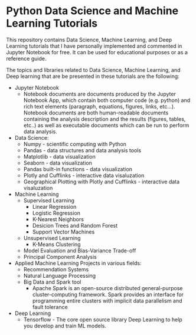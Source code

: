 # Python Data Science and Machine Learning Tutorials

This repository contains Data Science, Machine Learning, and Deep Learning tutorials that I have personally 
implemented and commented in Jupyter Notebook for free. It can be used for educational purposes or as a 
reference guide.

The topics and libraries related to Data Science, Machine Learning, and Deep learning that are be presented in these tutorials are the following:
* Jupyter Notebook
   * Notebook documents are documents produced by the Jupyter Notebook App, which contain both computer code (e.g. python) and rich text elements (paragraph, equations, figures, links, etc…). Notebook documents are both human-readable documents containing the analysis description and the results (figures, tables, etc..) as well as executable documents which can be run to perform data analysis.
* Data Science:
   * Numpy - scientific computing with Python
   * Pandas - data structures and data analysis tools
   * Matplotlib - data visualization
   * Seaborn - data visualization
   * Pandas built-in functions - data visualization
   * Plotly and Cufflinks - interactive data visaluzation
   * Geographical Plotting with Plotly and Cufflinks - interactive data visaluzation
* Machine Learning
   * Supervised Learning
      * Linear Regression
      * Logistic Regression
      * K-Nearest Neighbors
      * Desicion Trees and Random Forest
      * Support Vector Machines
   * Unsupervised Learning
      * K-Means Clustering
   * Model Evaluation and Bias-Variance Trade-off
   * Principal Component Analysis
* Applied Machine Learning Projects in various fields:
   * Recommendation Systems
   * Natural Language Processing
   * Big Data and Spark tool
      * Apache Spark is an open-source distributed general-purpose cluster-computing framework. Spark provides an interface for programming entire clusters with implicit data parallelism and fault tolerance
* Deep Learning
   * Tensorflow - The core open source library Deep Learning to help you develop and train ML models.

